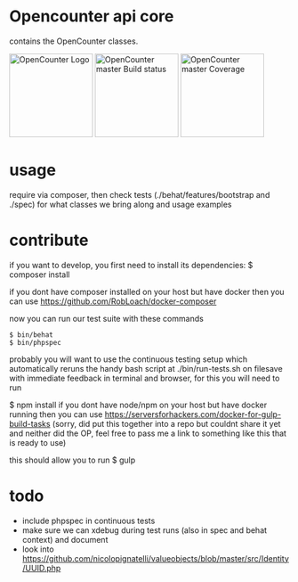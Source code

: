 # Opencounter api core

contains the OpenCounter classes.


<img src="./img/opencounter-logo.png" alt="OpenCounter Logo" width="150">
<img src="http://acolono.gitlab.net/opencounter_core/project/badges/master/build.svg" alt="OpenCounter master Build status" width="150">
<img src="http://acolono.gitlab.net/opencounter_core/project/badges/master/coverage.svg" alt="OpenCounter master Coverage" width="150">

# usage

require via composer, then check tests (./behat/features/bootstrap and ./spec) for what classes we bring along and usage examples

# contribute

if you want to develop, you first need to install its dependencies:
$ composer install

if you dont have composer installed on your host but have docker then you can use
https://github.com/RobLoach/docker-composer

now you can run our test suite with these commands

```
$ bin/behat
$ bin/phpspec
```

probably you will want to use the continuous testing setup which automatically reruns the handy bash script at ./bin/run-tests.sh on filesave
with immediate feedback in terminal and browser, for this you will need to run

$ npm install
if you dont have node/npm on your host but have docker running then you can use
https://serversforhackers.com/docker-for-gulp-build-tasks
(sorry, did put this together into a repo but couldnt share it yet and neither did the OP, feel free to pass me a link to something like this that is ready to use)

this should allow you to run
$ gulp

# todo

- include phpspec in continuous tests
- make sure we can xdebug during test runs (also in spec and behat context) and document
- look into https://github.com/nicolopignatelli/valueobjects/blob/master/src/Identity/UUID.php